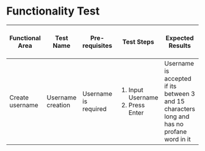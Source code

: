 # Functionality Test


Functional Area| Test Name | Pre-requisites | Test Steps | Expected Results | Pass/Fail | Actual Result (if fail)
------------- | --------------| ---|---|---|---|---
Create username | Username creation | Username is required | <ol> <li>Input Username</li> <li>Press Enter </li></ol> | Username is accepted if its between 3 and 15 characters long and has no profane word in it| Pass | 
